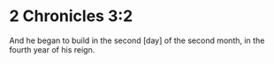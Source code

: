 # 2 Chronicles 3:2

And he began to build in the second [day] of the second month, in the fourth year of his reign.